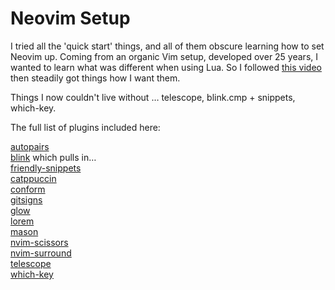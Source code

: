 # Neovim Setup

I tried all the 'quick start' things, and all of them obscure learning how to
set Neovim up. Coming from an organic Vim setup, developed over 25 years, I
wanted to learn what was different when using Lua. So I followed [this
video](https://youtu.be/w7i4amO_zaE?si=MOMEEESQobx-zMa8) then steadily got
things how I want them.

Things I now couldn't live without … telescope, blink.cmp + snippets, which-key.

The full list of plugins included here:

[autopairs](https://github.com/windwp/nvim-autopairs)  
[blink](https://github.com/saghen/blink.cmp) which pulls in…  
[friendly-snippets](https://github.com/rafamadriz/friendly-snippets)  
[catppuccin](https://github.com/catppuccin/nvim)  
[conform](https://github.com/stevearc/conform.nvim)  
[gitsigns](https://github.com/lewis6991/gitsigns.nvim)  
[glow](https://github.com/ellisonleao/glow.nvim)  
[lorem](https://github.com/derektata/lorem.nvim)  
[mason](https://github.com/williamboman/mason.nvim)  
[nvim-scissors](https://github.com/chrisgrieser/nvim-scissors)  
[nvim-surround](https://github.com/kylechui/nvim-surround)  
[telescope](https://github.com/nvim-telescope/telescope.nvim)  
[which-key](https://github.com/folke/which-key.nvim)
